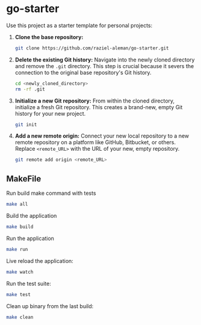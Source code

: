 # go-starter

Use this project as a starter template for personal projects:

1. **Clone the base repository:**

    ```bash
    git clone https://github.com/raziel-aleman/go-starter.git
    ```

2. **Delete the existing Git history:**
   Navigate into the newly cloned directory and remove the `.git` directory. This step is crucial because it severs the connection to the original base repository's Git history.

    ```bash
    cd <newly_cloned_directory>
    rm -rf .git
    ```

3. **Initialize a new Git repository:**
   From within the cloned directory, initialize a fresh Git repository. This creates a brand-new, empty Git history for your new project.

    ```bash
    git init
    ```

4. **Add a new remote origin:**
   Connect your new local repository to a new remote repository on a platform like GitHub, Bitbucket, or others. Replace `<remote_URL>` with the URL of your new, empty repository.
    ```bash
    git remote add origin <remote_URL>
    ```

## MakeFile

Run build make command with tests

```bash
make all
```

Build the application

```bash
make build
```

Run the application

```bash
make run
```

Live reload the application:

```bash
make watch
```

Run the test suite:

```bash
make test
```

Clean up binary from the last build:

```bash
make clean
```

